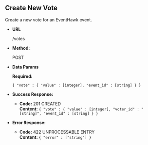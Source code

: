**Create New Vote**
----
  Create a new vote for an EventHawk event.

* **URL**

  /votes

* **Method:**
  
  POST
 
* **Data Params**

   **Required:**
 
   `{ "vote" : { "value" : [integer], "event_id" : [string] } }`

* **Success Response:**

  * **Code:** 201 CREATED <br />
    **Content:** `{ "vote" : { "value" : [integer], "voter_id" : "[string]", "event_id" : [string] } }`
 
* **Error Response:**

  * **Code:** 422 UNPROCESSABLE ENTRY <br />
    **Content:** `{ "error" : ["string"] }`
